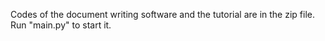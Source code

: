 Codes of the document writing software and the tutorial are in the zip file. Run "main.py" to start it.
